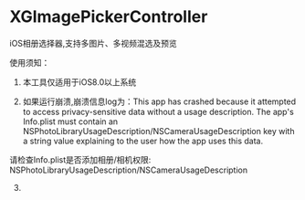 # XGImagePickerController
iOS相册选择器,支持多图片、多视频混选及预览

使用须知：

1. 本工具仅适用于iOS8.0以上系统

2. 如果运行崩溃,崩溃信息log为：This app has crashed because it attempted to access privacy-sensitive data without a usage description.  The app's Info.plist must contain an NSPhotoLibraryUsageDescription/NSCameraUsageDescription key with a string value explaining to the user how the app uses this data.

请检查Info.plist是否添加相册/相机权限: NSPhotoLibraryUsageDescription/NSCameraUsageDescription

3. 


